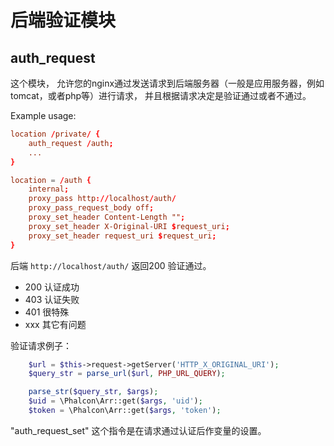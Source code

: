 # 后端验证模块

## auth_request

这个模块， 允许您的nginx通过发送请求到后端服务器（一般是应用服务器，例如tomcat，或者php等）进行请求， 并且根据请求决定是验证通过或者不通过。

Example usage:
```conf
location /private/ {
    auth_request /auth;
    ...
}

location = /auth {
	internal;
    proxy_pass http://localhost/auth/
    proxy_pass_request_body off;
    proxy_set_header Content-Length "";
    proxy_set_header X-Original-URI $request_uri;
	proxy_set_header request_uri $request_uri;
}
```

后端 `http://localhost/auth/` 返回200 验证通过。

- 200 认证成功
- 403 认证失败
- 401 很特殊
- xxx 其它有问题

验证请求例子：
```php
	$url = $this->request->getServer('HTTP_X_ORIGINAL_URI');
	$query_str = parse_url($url, PHP_URL_QUERY);

	parse_str($query_str, $args);
	$uid = \Phalcon\Arr::get($args, 'uid');
	$token = \Phalcon\Arr::get($args, 'token');
```

"auth_request_set" 这个指令是在请求通过认证后作变量的设置。